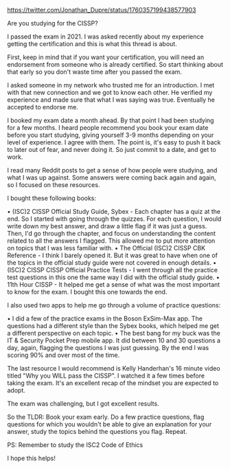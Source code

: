 https://twitter.com/Jonathan_Dupre/status/1760357199438577903

Are you studying for the CISSP?

I passed the exam in 2021. I was asked recently about my experience getting the certification and this is what this thread is about.

First, keep in mind that if you want your certification, you will need an endorsement from someone who is already certified. So start thinking about that early so you don't waste time after you passed the exam.

I asked someone in my network who trusted me for an introduction. I met with that new connection and we got to know each other. He  verified my experience and made sure that what I was saying was true. Eventually he accepted to endorse me.

I booked my exam date a month ahead. By that point I had been studying for a few months. I heard people recommend you book your exam date before you start studying, giving yourself 3-9 months depending on your level of experience. I agree with them. The point is, it's easy to push it back to later out of fear, and never doing it. So just commit to a date, and get to work.

I read many Reddit posts to get a sense of how people were studying, and what I was up against. Some answers were coming back again and again, so I focused on these resources.

I bought these following books:

• (ISC)2 CISSP Official Study Guide, Sybex - Each chapter has a quiz at the end. So I started with going through the quizzes. For each question, I would write down my best answer, and draw a little flag if it was just a guess. Then, I'd go through the chapter, and focus on understanding the content related to all the answers I flagged. This allowed me to put more attention on topics that I was less familiar with.
• The Official (ISC)2 CISSP CBK Reference - I think I barely opened it. But it was great to have when one of the topics in the official study guide were not covered in enough details.
• (ISC)2 CISSP CISSP Official Practice Tests - I went through all the practice test questions in this one the same way I did with the official study guide.
• 11th Hour CISSP - It helped me get a sense of what was the most important to know for the exam. I bought this one towards the end.

I also used two apps to help me go through a volume of practice questions:

• I did a few of the practice exams in the Boson ExSim-Max app. The questions had a different style than the Sybex books, which helped me get a different perspective on each topic.
• The best bang for my buck was the IT & Security Pocket Prep mobile app. It did between 10 and 30 questions a day, again, flagging the questions I was just guessing. By the end I was scoring 90% and over most of the time.

The last resource I would recommend is Kelly Handerhan's 16 minute video titled "Why you WILL pass the CISSP". I watched it a few times before taking the exam. It's an excellent recap of the mindset you are expected to adopt.

The exam was challenging, but I got excellent results.

So the TLDR: Book your exam early. Do a few practice questions, flag questions for which you wouldn't be able to give an explanation for your answer, study the topics behind the questions you flag. Repeat.

PS: Remember to study the ISC2 Code of Ethics

I hope this helps!
